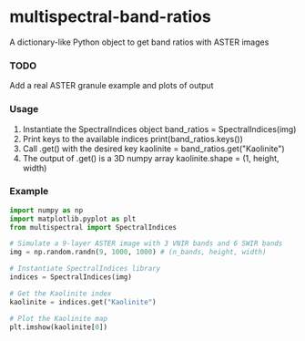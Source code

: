 # multispectral-band-ratios
A dictionary-like Python object to get band ratios with ASTER images  

### TODO
Add a real ASTER granule example and plots of output

### Usage  
1. Instantiate the SpectralIndices object
        band_ratios = SpectralIndices(img)
2. Print keys to the available indices
   print(band_ratios.keys())
3. Call .get() with the desired key
   kaolinite = band_ratios.get("Kaolinite")
4. The output of .get() is a 3D numpy array
   kaolinite.shape = (1, height, width)
   
### Example

```Python
import numpy as np
import matplotlib.pyplot as plt
from multispectral import SpectralIndices

# Simulate a 9-layer ASTER image with 3 VNIR bands and 6 SWIR bands
img = np.random.randn(9, 1000, 1000) # (n_bands, height, width)

# Instantiate SpectralIndices library
indices = SpectralIndices(img)

# Get the Kaolinite index
kaolinite = indices.get("Kaolinite")

# Plot the Kaolinite map
plt.imshow(kaolinite[0])

```
